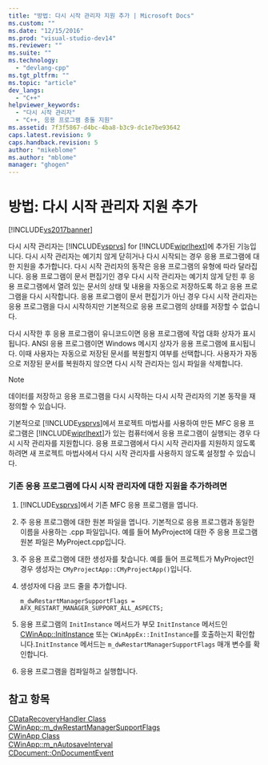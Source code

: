 ```yaml
---
title: "방법: 다시 시작 관리자 지원 추가 | Microsoft Docs"
ms.custom: ""
ms.date: "12/15/2016"
ms.prod: "visual-studio-dev14"
ms.reviewer: ""
ms.suite: ""
ms.technology: 
  - "devlang-cpp"
ms.tgt_pltfrm: ""
ms.topic: "article"
dev_langs: 
  - "C++"
helpviewer_keywords: 
  - "다시 시작 관리자"
  - "C++, 응용 프로그램 충돌 지원"
ms.assetid: 7f3f5867-d4bc-4ba8-b3c9-dc1e7be93642
caps.latest.revision: 9
caps.handback.revision: 5
author: "mikeblome"
ms.author: "mblome"
manager: "ghogen"
---
```

# 방법: 다시 시작 관리자 지원 추가
[!INCLUDE[vs2017banner](../assembler/inline/includes/vs2017banner.md)]

다시 시작 관리자는 [!INCLUDE[vsprvs](../assembler/masm/includes/vsprvs_md.md)] for [!INCLUDE[wiprlhext](../c-runtime-library/reference/includes/wiprlhext_md.md)]에 추가된 기능입니다. 다시 시작 관리자는 예기치 않게 닫히거나 다시 시작되는 경우 응용 프로그램에 대한 지원을 추가합니다. 다시 시작 관리자의 동작은 응용 프로그램의 유형에 따라 달라집니다. 응용 프로그램이 문서 편집기인 경우 다시 시작 관리자는 예기치 않게 닫힌 후 응용 프로그램에서 열려 있는 문서의 상태 및 내용을 자동으로 저장하도록 하고 응용 프로그램을 다시 시작합니다. 응용 프로그램이 문서 편집기가 아닌 경우 다시 시작 관리자는 응용 프로그램을 다시 시작하지만 기본적으로 응용 프로그램의 상태를 저장할 수 없습니다.  
  
 다시 시작한 후 응용 프로그램이 유니코드이면 응용 프로그램에 작업 대화 상자가 표시됩니다. ANSI 응용 프로그램이면 Windows 메시지 상자가 응용 프로그램에 표시됩니다. 이때 사용자는 자동으로 저장된 문서를 복원할지 여부를 선택합니다. 사용자가 자동으로 저장된 문서를 복원하지 않으면 다시 시작 관리자는 임시 파일을 삭제합니다.  
  
> [!NOTE]
>  데이터를 저장하고 응용 프로그램을 다시 시작하는 다시 시작 관리자의 기본 동작을 재정의할 수 있습니다.  
  
 기본적으로 [!INCLUDE[vsprvs](../assembler/masm/includes/vsprvs_md.md)]에서 프로젝트 마법사를 사용하여 만든 MFC 응용 프로그램은 [!INCLUDE[wiprlhext](../c-runtime-library/reference/includes/wiprlhext_md.md)]가 있는 컴퓨터에서 응용 프로그램이 실행되는 경우 다시 시작 관리자를 지원합니다. 응용 프로그램에서 다시 시작 관리자를 지원하지 않도록 하려면 새 프로젝트 마법사에서 다시 시작 관리자를 사용하지 않도록 설정할 수 있습니다.  
  
### 기존 응용 프로그램에 다시 시작 관리자에 대한 지원을 추가하려면  
  
1.  [!INCLUDE[vsprvs](../assembler/masm/includes/vsprvs_md.md)]에서 기존 MFC 응용 프로그램을 엽니다.  
  
2.  주 응용 프로그램에 대한 원본 파일을 엽니다. 기본적으로 응용 프로그램과 동일한 이름을 사용하는 .cpp 파일입니다. 예를 들어 MyProject에 대한 주 응용 프로그램 원본 파일은 MyProject.cpp입니다.  
  
3.  주 응용 프로그램에 대한 생성자를 찾습니다. 예를 들어 프로젝트가 MyProject인 경우 생성자는 `CMyProjectApp::CMyProjectApp()`입니다.  
  
4.  생성자에 다음 코드 줄을 추가합니다.  
  
    ```  
    m_dwRestartManagerSupportFlags = AFX_RESTART_MANAGER_SUPPORT_ALL_ASPECTS;  
    ```  
  
5.  응용 프로그램의 `InitInstance` 메서드가 부모 `InitInstance` 메서드인 [CWinApp::InitInstance](../Topic/CWinApp::InitInstance.md) 또는 `CWinAppEx::InitInstance`를 호출하는지 확인합니다.`InitInstance` 메서드는 `m_dwRestartManagerSupportFlags` 매개 변수를 확인합니다.  
  
6.  응용 프로그램을 컴파일하고 실행합니다.  
  
## 참고 항목  
 [CDataRecoveryHandler Class](../mfc/reference/cdatarecoveryhandler-class.md)   
 [CWinApp::m\_dwRestartManagerSupportFlags](../Topic/CWinApp::m_dwRestartManagerSupportFlags.md)   
 [CWinApp Class](../mfc/reference/cwinapp-class.md)   
 [CWinApp::m\_nAutosaveInterval](../Topic/CWinApp::m_nAutosaveInterval.md)   
 [CDocument::OnDocumentEvent](../Topic/CDocument::OnDocumentEvent.md)